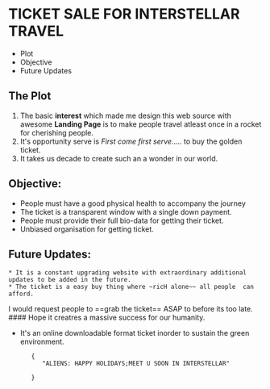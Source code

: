 # TICKET SALE FOR INTERSTELLAR TRAVEL
* Plot
* Objective
* Future Updates
##  __The Plot__
   1. The basic **interest** which made me design this web source with awesome __Landing Page__ is to make people travel atleast once in a rocket for cherishing people.
   2. It's opportunity serve is *First come first serve*..... to buy the golden ticket.
   3. It takes us decade to create such an a wonder in our world.
## Objective:
   - People must have a good physical health to accompany the journey
   - The ticket is a transparent window with a single down payment.
   - People must provide their full bio-data for getting their ticket.
   - Unbiased organisation for getting ticket.
## Future Updates:
    * It is a constant upgrading website with extraordinary additional updates to be added in the future.
    * The ticket is a easy buy thing where ~ricH alone~~ all people  can afford.
  I would request people to ==grab the ticket== ASAP to before its too late.
              #### Hope it creatres a massive success for our humanity.
* It's an online downloadable format ticket inorder to sustain the green environment.
  ``` 
     {
        "ALIENS: HAPPY HOLIDAYS;MEET U SOON IN INTERSTELLAR"
        
     }
  ```    
